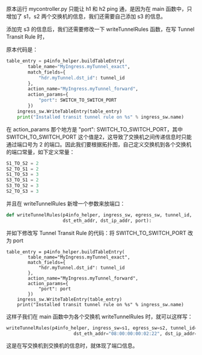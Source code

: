 原本运行 mycontroller.py 只能让 h1 和 h2 ping 通，是因为在 main 函数中，只增加了 s1，s2  两个交换机的信息，我们还需要自己添加 s3 的信息。

添加完 s3 的信息后，我们还需要修改一下 writeTunnelRules 函数，在写 Tunnel Transit Rule 时，

原本代码是：

```python
table_entry = p4info_helper.buildTableEntry(
        table_name="MyIngress.myTunnel_exact",
        match_fields={
            "hdr.myTunnel.dst_id": tunnel_id
        },
        action_name="MyIngress.myTunnel_forward",
        action_params={
            "port": SWITCH_TO_SWITCH_PORT
        })
    ingress_sw.WriteTableEntry(table_entry)
    print("Installed transit tunnel rule on %s" % ingress_sw.name)
```

在 action_params 那个地方是 "port": SWITCH_TO_SWITCH_PORT，其中 SWITCH_TO_SWITCH_PORT 这个值是2，这导致了交换机之间传递信息时只能通过端口号为 2 的端口。因此我们要根据拓扑图，自己定义交换机到各个交换机的端口常量，如下定义常量：

```python
S1_TO_S2 = 2
S2_TO_S1 = 2
S1_TO_S3 = 3
S3_TO_S1 = 2
S3_TO_S2 = 3
S2_TO_S3 = 3
```

并且在 writeTunnelRules 新增一个参数来放端口：

```python
def writeTunnelRules(p4info_helper, ingress_sw, egress_sw, tunnel_id,
                     dst_eth_addr, dst_ip_addr, port):
```

并如下修改写 Tunnel Transit Rule 的代码：将 SWITCH_TO_SWITCH_PORT 改为 port

```
table_entry = p4info_helper.buildTableEntry(
        table_name="MyIngress.myTunnel_exact",
        match_fields={
            "hdr.myTunnel.dst_id": tunnel_id
        },
        action_name="MyIngress.myTunnel_forward",
        action_params={
            "port": port
        })
    ingress_sw.WriteTableEntry(table_entry)
    print("Installed transit tunnel rule on %s" % ingress_sw.name)
```

这样子我们在 main 函数中为各个交换机 writeTunnelRules 时，就可以这样写：

```python
writeTunnelRules(p4info_helper, ingress_sw=s1, egress_sw=s2, tunnel_id=100,
                         dst_eth_addr="08:00:00:00:02:22", dst_ip_addr="10.0.2.2", 								port=S1_TO_S2)
```

这是在写交换机到交换机的信息时，就体现了端口信息。